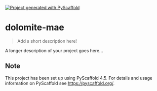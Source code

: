 <!-- These are examples of badges you might want to add to your README:
     please update the URLs accordingly

[![Built Status](https://api.cirrus-ci.com/github/<USER>/dolomite-mae.svg?branch=main)](https://cirrus-ci.com/github/<USER>/dolomite-mae)
[![ReadTheDocs](https://readthedocs.org/projects/dolomite-mae/badge/?version=latest)](https://dolomite-mae.readthedocs.io/en/stable/)
[![Coveralls](https://img.shields.io/coveralls/github/<USER>/dolomite-mae/main.svg)](https://coveralls.io/r/<USER>/dolomite-mae)
[![PyPI-Server](https://img.shields.io/pypi/v/dolomite-mae.svg)](https://pypi.org/project/dolomite-mae/)
[![Conda-Forge](https://img.shields.io/conda/vn/conda-forge/dolomite-mae.svg)](https://anaconda.org/conda-forge/dolomite-mae)
[![Monthly Downloads](https://pepy.tech/badge/dolomite-mae/month)](https://pepy.tech/project/dolomite-mae)
[![Twitter](https://img.shields.io/twitter/url/http/shields.io.svg?style=social&label=Twitter)](https://twitter.com/dolomite-mae)
-->

[![Project generated with PyScaffold](https://img.shields.io/badge/-PyScaffold-005CA0?logo=pyscaffold)](https://pyscaffold.org/)

# dolomite-mae

> Add a short description here!

A longer description of your project goes here...


<!-- pyscaffold-notes -->

## Note

This project has been set up using PyScaffold 4.5. For details and usage
information on PyScaffold see https://pyscaffold.org/.

